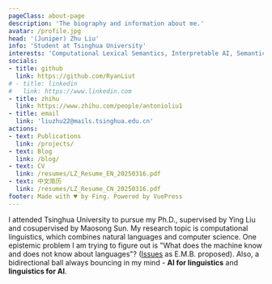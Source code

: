 ```yaml
---
pageClass: about-page
description: 'The biography and information about me.'
avatar: /profile.jpg
head: '(Juniper) Zhu Liu'
info: 'Student at Tsinghua University'
interests: 'Computational Lexical Semantics, Interpretable AI, Semantic Map Models'
socials:
- title: github
  link: https://github.com/RyanLiut
# - title: linkedin
#   link: https://www.linkedin.com
- title: zhihu
  link: https://www.zhihu.com/people/antonioliu1
- title: email
  link: 'liuzhu22@mails.tsinghua.edu.cn'
actions:
- text: Publications
  link: /projects/
- text: Blog
  link: /blog/
- text: CV
  link: /resumes/LZ_Resume_EN_20250316.pdf
- text: 中文简历
  link: /resumes/LZ_Resume_CN_20250316.pdf
footer: Made with ♥ by Fing. Powered by VuePress
---
```


<AboutCard :frontmatter="$page.frontmatter" >

I attended Tsinghua University to pursue my Ph.D., supervised by Ying Liu and cosupervised by Maosong Sun. My research topic is computational linguistics, which combines natural languages and computer science. One epistemic problem I am trying to figure out is "What does the machine know and does not know about languages"? ([Issues](https://faculty.washington.edu/ebender/papers/ACL_2024_Presidential_Address.pdf) as E.M.B. proposed). Also, a bidirectional ball always bouncing in my mind - **AI for linguistics** and **linguistics for AI**.

</AboutCard>

<style lang="stylus">

.theme-container.about-page .page
  background-color #e6ecf0
  min-height calc(100vh)
  
  .last-updated
    display none

</style>